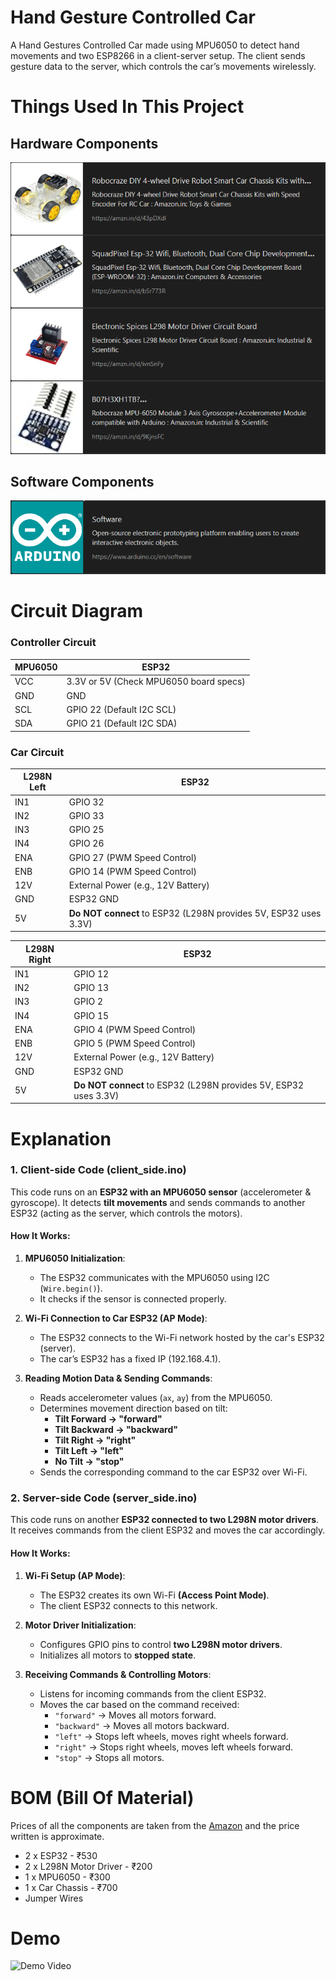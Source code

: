 # Hand Gesture Controlled Car
A Hand Gestures Controlled Car made using MPU6050 to detect hand movements and two ESP8266 in a client-server setup. The client sends gesture data to the server, which controls the car’s movements wirelessly.

# Things Used In This Project
## Hardware Components
![Hardware Components](Obsidian_NupzHEdBXV.png)

## Software Components
![Software Components](Obsidian_xGNUzbjId3.png)


# Circuit Diagram
### Controller Circuit
| MPU6050 | ESP32                                  |
| ------- | -------------------------------------- |
| VCC     | 3.3V or 5V (Check MPU6050 board specs) |
| GND     | GND                                    |
| SCL     | GPIO 22 (Default I2C SCL)              |
| SDA     | GPIO 21 (Default I2C SDA)              |
### Car Circuit
| **L298N Left** | **ESP32**                                                        |
| -------------- | ---------------------------------------------------------------- |
| IN1            | GPIO 32                                                          |
| IN2            | GPIO 33                                                          |
| IN3            | GPIO 25                                                          |
| IN4            | GPIO 26                                                          |
| ENA            | GPIO 27 (PWM Speed Control)                                      |
| ENB            | GPIO 14 (PWM Speed Control)                                      |
| 12V            | External Power (e.g., 12V Battery)                               |
| GND            | ESP32 GND                                                        |
| 5V             | **Do NOT connect** to ESP32 (L298N provides 5V, ESP32 uses 3.3V) |

| **L298N Right** | **ESP32**                                                        |
| --------------- | ---------------------------------------------------------------- |
| IN1             | GPIO 12                                                          |
| IN2             | GPIO 13                                                          |
| IN3             | GPIO 2                                                           |
| IN4             | GPIO 15                                                          |
| ENA             | GPIO 4 (PWM Speed Control)                                       |
| ENB             | GPIO 5 (PWM Speed Control)                                       |
| 12V             | External Power (e.g., 12V Battery)                               |
| GND             | ESP32 GND                                                        |
| 5V              | **Do NOT connect** to ESP32 (L298N provides 5V, ESP32 uses 3.3V) |

# Explanation
### **1. Client-side Code (client_side.ino)**
This code runs on an **ESP32 with an MPU6050 sensor** (accelerometer & gyroscope). It detects **tilt movements** and sends commands to another ESP32 (acting as the server, which controls the motors).

#### **How It Works:**

1. **MPU6050 Initialization**:
    - The ESP32 communicates with the MPU6050 using I2C (`Wire.begin()`).
    - It checks if the sensor is connected properly.
    
2. **Wi-Fi Connection to Car ESP32 (AP Mode)**:
    - The ESP32 connects to the Wi-Fi network hosted by the car's ESP32 (server).
    - The car’s ESP32 has a fixed IP (192.168.4.1).
    
3. **Reading Motion Data & Sending Commands**:
    - Reads accelerometer values (`ax`, `ay`) from the MPU6050.
    - Determines movement direction based on tilt:
        - **Tilt Forward → "forward"**
        - **Tilt Backward → "backward"**
        - **Tilt Right → "right"**
        - **Tilt Left → "left"**
        - **No Tilt → "stop"**
    - Sends the corresponding command to the car ESP32 over Wi-Fi.

### **2. Server-side Code (server_side.ino)**
This code runs on another **ESP32 connected to two L298N motor drivers**. It receives commands from the client ESP32 and moves the car accordingly.

#### **How It Works:**

1. **Wi-Fi Setup (AP Mode)**:
    - The ESP32 creates its own Wi-Fi **(Access Point Mode)**.
    - The client ESP32 connects to this network.
    
2. **Motor Driver Initialization**:
    - Configures GPIO pins to control **two L298N motor drivers**.
    - Initializes all motors to **stopped state**.
    
3. **Receiving Commands & Controlling Motors**:
    - Listens for incoming commands from the client ESP32.
    - Moves the car based on the command received:
        - `"forward"` → Moves all motors forward.
        - `"backward"` → Moves all motors backward.
        - `"left"` → Stops left wheels, moves right wheels forward.
        - `"right"` → Stops right wheels, moves left wheels forward.
        - `"stop"` → Stops all motors.

# BOM (Bill Of Material)
Prices of all the components are taken from the [Amazon](https://www.amazon.in/) and the price written is approximate.
- 2 x ESP32 - ₹530
- 2 x L298N Motor Driver - ₹200
- 1 x MPU6050 - ₹300
- 1 x Car Chassis - ₹700
- Jumper Wires

# Demo
![Demo Video](Video.gif)
